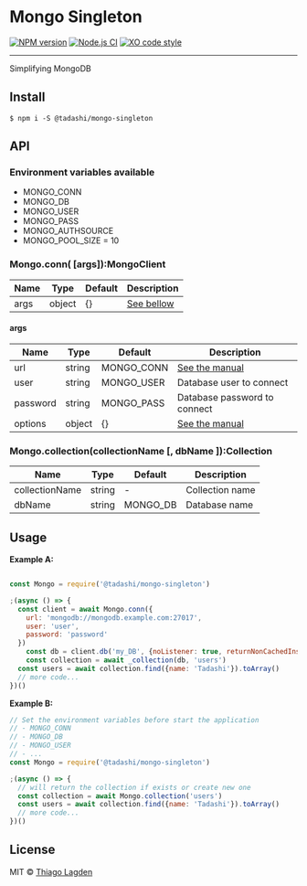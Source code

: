 # Mongo Singleton

[![NPM version][npm-img]][npm]
[![Node.js CI][ci-img]][ci]
[![XO code style][xo-img]][xo]


[npm-img]:         https://img.shields.io/npm/v/@tadashi/mongo-singleton.svg
[npm]:             https://www.npmjs.com/package/@tadashi/mongo-singleton
[ci-img]:          https://github.com/lagden/mongo-singleton/workflows/Node.js%20CI/badge.svg
[ci]:              https://github.com/lagden/mongo-singleton/actions?query=workflow%3A%22Node.js+CI%22
[xo-img]:          https://img.shields.io/badge/code_style-XO-5ed9c7.svg
[xo]:              https://github.com/sindresorhus/xo

-----

Simplifying MongoDB

## Install

```
$ npm i -S @tadashi/mongo-singleton
```


## API

### Environment variables available

- MONGO_CONN
- MONGO_DB
- MONGO_USER
- MONGO_PASS
- MONGO_AUTHSOURCE
- MONGO_POOL_SIZE = 10

### Mongo.conn( \[args\]):MongoClient

Name        | Type                 | Default           | Description
----------- | -------------------- | ----------------- | ------------
args        | object               | {}                | [See bellow](#args)


#### args

Name        | Type                 | Default           | Description
----------- | -------------------- | ----------------- | ------------
url         | string               | MONGO_CONN        | [See the manual](https://docs.mongodb.com/manual/reference/connection-string/)
user        | string               | MONGO_USER        | Database user to connect
password    | string               | MONGO_PASS        | Database password to connect
options     | object               | {}                | [See the manual](https://mongodb.github.io/node-mongodb-native/4.0/interfaces/mongoclientoptions.html)


### Mongo.collection(collectionName \[, dbName \]):Collection

Name           | Type                 | Default           | Description
-------------- | -------------------- | ----------------- | ------------
collectionName | string               | -                 | Collection name
dbName         | string               | MONGO_DB          | Database name


## Usage

**Example A:**

```js

const Mongo = require('@tadashi/mongo-singleton')

;(async () => {
  const client = await Mongo.conn({
    url: 'mongodb://mongodb.example.com:27017',
    user: 'user',
    password: 'password'
  })
	const db = client.db('my_DB', {noListener: true, returnNonCachedInstance: true})
	const collection = await _collection(db, 'users')
  const users = await collection.find({name: 'Tadashi'}).toArray()
  // more code...
})()

```

**Example B:**

```js
// Set the environment variables before start the application
// - MONGO_CONN
// - MONGO_DB
// - MONGO_USER
// - ...
const Mongo = require('@tadashi/mongo-singleton')

;(async () => {
  // will return the collection if exists or create new one
  const collection = await Mongo.collection('users')
  const users = await collection.find({name: 'Tadashi'}).toArray()
  // more code...
})()

```


## License

MIT © [Thiago Lagden](https://github.com/lagden)
